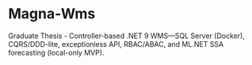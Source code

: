 # Magna-Wms
Graduate Thesis - Controller-based .NET 9 WMS—SQL Server (Docker), CQRS/DDD-lite, exceptionless API, RBAC/ABAC, and ML.NET SSA forecasting (local-only MVP).
